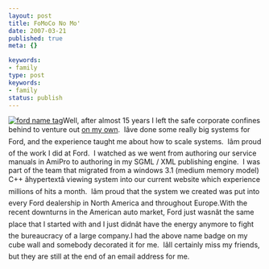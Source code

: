 ```yaml
---
layout: post
title: FoMoCo No Mo'
date: 2007-03-21
published: true
meta: {}

keywords:
- family
type: post
keywords:
- family
status: publish
---
```



[![ford name tag](http://media.eick.us/2011/05/408903535_bc90167719_m.jpg)](http://www.flickr.com/photos/andreweick/408903535/ "Photo Sharing")Well, after almost 15 years I left the safe corporate confines behind to venture out [on my own](http://www.sss-research.com/).  Iâve done some really big systems for Ford, and the experience taught me about how to scale systems.  Iâm proud of the work I did at Ford.  I watched as we went from authoring our service manuals in AmiPro to authoring in my SGML / XML publishing engine.  I was part of the team that migrated from a windows 3.1 (medium memory model) C++ âhypertextâ viewing system into our current website which experience millions of hits a month.  Iâm proud that the system we created was put into every Ford dealership in North America and throughout Europe.With the recent downturns in the American auto market, Ford just wasnât the same place that I started with and I just didnât have the energy anymore to fight the bureaucracy of a large company.I had the above name badge on my cube wall and somebody decorated it for me.  Iâll certainly miss my friends, but they are still at the end of an email address for me.


